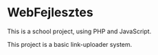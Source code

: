 # WebFejlesztes
This is a school project, using PHP and JavaScript.

This project is a basic link-uploader system.
